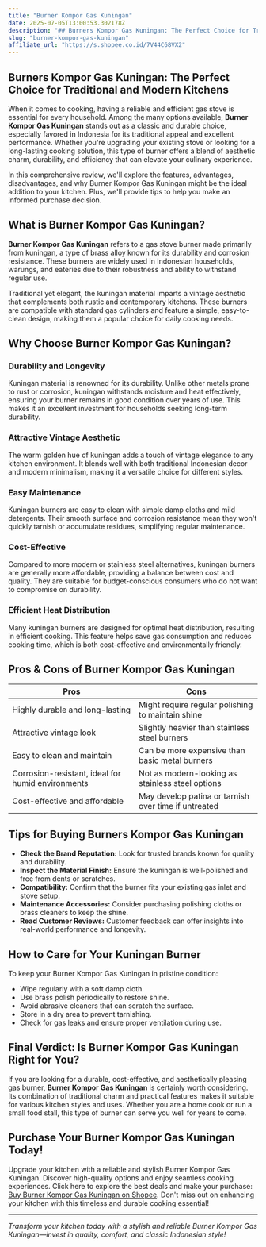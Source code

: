 ```yaml
---
title: "Burner Kompor Gas Kuningan"
date: 2025-07-05T13:00:53.302178Z
description: "## Burners Kompor Gas Kuningan: The Perfect Choice for Traditional and Modern Kitchens..."
slug: "burner-kompor-gas-kuningan"
affiliate_url: "https://s.shopee.co.id/7V44C68VX2"
---
```

## Burners Kompor Gas Kuningan: The Perfect Choice for Traditional and Modern Kitchens

When it comes to cooking, having a reliable and efficient gas stove is essential for every household. Among the many options available, **Burner Kompor Gas Kuningan** stands out as a classic and durable choice, especially favored in Indonesia for its traditional appeal and excellent performance. Whether you're upgrading your existing stove or looking for a long-lasting cooking solution, this type of burner offers a blend of aesthetic charm, durability, and efficiency that can elevate your culinary experience.

In this comprehensive review, we'll explore the features, advantages, disadvantages, and why Burner Kompor Gas Kuningan might be the ideal addition to your kitchen. Plus, we'll provide tips to help you make an informed purchase decision.

## What is Burner Kompor Gas Kuningan?

**Burner Kompor Gas Kuningan** refers to a gas stove burner made primarily from kuningan, a type of brass alloy known for its durability and corrosion resistance. These burners are widely used in Indonesian households, warungs, and eateries due to their robustness and ability to withstand regular use.

Traditional yet elegant, the kuningan material imparts a vintage aesthetic that complements both rustic and contemporary kitchens. These burners are compatible with standard gas cylinders and feature a simple, easy-to-clean design, making them a popular choice for daily cooking needs.

## Why Choose Burner Kompor Gas Kuningan?

### Durability and Longevity

Kuningan material is renowned for its durability. Unlike other metals prone to rust or corrosion, kuningan withstands moisture and heat effectively, ensuring your burner remains in good condition over years of use. This makes it an excellent investment for households seeking long-term durability.

### Attractive Vintage Aesthetic

The warm golden hue of kuningan adds a touch of vintage elegance to any kitchen environment. It blends well with both traditional Indonesian decor and modern minimalism, making it a versatile choice for different styles.

### Easy Maintenance

Kuningan burners are easy to clean with simple damp cloths and mild detergents. Their smooth surface and corrosion resistance mean they won't quickly tarnish or accumulate residues, simplifying regular maintenance.

### Cost-Effective

Compared to more modern or stainless steel alternatives, kuningan burners are generally more affordable, providing a balance between cost and quality. They are suitable for budget-conscious consumers who do not want to compromise on durability.

### Efficient Heat Distribution

Many kuningan burners are designed for optimal heat distribution, resulting in efficient cooking. This feature helps save gas consumption and reduces cooking time, which is both cost-effective and environmentally friendly.

## Pros & Cons of Burner Kompor Gas Kuningan

| Pros                                              | Cons                                              |
|---------------------------------------------------|---------------------------------------------------|
| Highly durable and long-lasting                  | Might require regular polishing to maintain shine |
| Attractive vintage look                          | Slightly heavier than stainless steel burners   |
| Easy to clean and maintain                      | Can be more expensive than basic metal burners |
| Corrosion-resistant, ideal for humid environments| Not as modern-looking as stainless steel options|
| Cost-effective and affordable                   | May develop patina or tarnish over time if untreated |

## Tips for Buying Burners Kompor Gas Kuningan

- **Check the Brand Reputation:** Look for trusted brands known for quality and durability.
- **Inspect the Material Finish:** Ensure the kuningan is well-polished and free from dents or scratches.
- **Compatibility:** Confirm that the burner fits your existing gas inlet and stove setup.
- **Maintenance Accessories:** Consider purchasing polishing cloths or brass cleaners to keep the shine.
- **Read Customer Reviews:** Customer feedback can offer insights into real-world performance and longevity.

## How to Care for Your Kuningan Burner

To keep your Burner Kompor Gas Kuningan in pristine condition:

- Wipe regularly with a soft damp cloth.
- Use brass polish periodically to restore shine.
- Avoid abrasive cleaners that can scratch the surface.
- Store in a dry area to prevent tarnishing.
- Check for gas leaks and ensure proper ventilation during use.

## Final Verdict: Is Burner Kompor Gas Kuningan Right for You?

If you are looking for a durable, cost-effective, and aesthetically pleasing gas burner, **Burner Kompor Gas Kuningan** is certainly worth considering. Its combination of traditional charm and practical features makes it suitable for various kitchen styles and uses. Whether you are a home cook or run a small food stall, this type of burner can serve you well for years to come.

## Purchase Your Burner Kompor Gas Kuningan Today!

Upgrade your kitchen with a reliable and stylish Burner Kompor Gas Kuningan. Discover high-quality options and enjoy seamless cooking experiences. Click here to explore the best deals and make your purchase: [Buy Burner Kompor Gas Kuningan on Shopee](https://s.shopee.co.id/7V44C68VX2). Don't miss out on enhancing your kitchen with this timeless and durable cooking essential!

---

*Transform your kitchen today with a stylish and reliable Burner Kompor Gas Kuningan—invest in quality, comfort, and classic Indonesian style!*